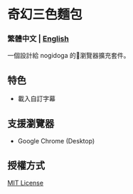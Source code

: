 # 奇幻三色麵包

### 繁體中文 | [English](./docs/en/README.md)

一個設計給 nogidoga 的瀏覽器擴充套件。

## 特色
- 載入自訂字幕

## 支援瀏覽器
- Google Chrome (Desktop)

## 授權方式

[MIT License](./LICENSE)